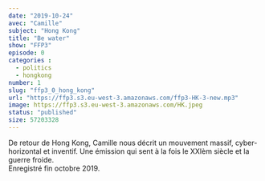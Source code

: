 ```yaml
---
date: "2019-10-24"
avec: "Camille"
subject: "Hong Kong"
title: "Be water"
show: "FFP3"
episode: 0
categories :
  - politics
  - hongkong
number: 1
slug: "ffp3_0_hong_kong"
url: "https://ffp3.s3.eu-west-3.amazonaws.com/ffp3-HK-3-new.mp3"
image: https://ffp3.s3.eu-west-3.amazonaws.com/HK.jpeg
status: "published"
size: 57203328
---
```


De retour de Hong Kong, Camille nous décrit un mouvement massif, cyber-horizontal et inventif. Une émission qui sent à la fois le XXIèm siècle et la guerre froide. </br>
Enregistré fin octobre 2019.
